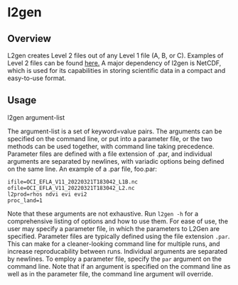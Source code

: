# l2gen 

## Overview
L2gen creates Level 2 files out of any Level 1 file (A, B, or C). Examples of Level 2 files can be found [here.](https://oceancolor.gsfc.nasa.gov/cgi/browse.pl?sen=amod)
A major dependency of l2gen is NetCDF, which is used for its capabilities in storing scientific data in a compact and easy-to-use format.

## Usage
l2gen argument-list

The argument-list is a set of keyword=value pairs. The arguments can be specified on the command line, or put into a parameter file, or the two methods can be used together, with command line taking precedence. Parameter files are defined with a file extension of .par, and individual arguments are separated by newlines, with variadic options being defined on the same line. An example of a .par file, foo.par:
```
ifile=OCI_EFLA_V11_20220321T183042_L1B.nc
ofile=OCI_EFLA_V11_20220321T183042_L2.nc
l2prod=rhos ndvi evi evi2 
proc_land=1
```
Note that these arguments are not exhaustive. Run ``` l2gen -h ``` for a comprehensive listing of options and how to use them.
For ease of use, the user may specify a parameter file, in which the parameters to L2Gen are specified. Parameter files are typically defined using the file extension ```.par```. This can make for a cleaner-looking command line for multiple runs, and increase reproducability between runs. Individual arguments are separated by newlines. To employ a parameter file, specify the ```par``` argument on the command line. Note that if an argument is specified on the command line as well as in the parameter file, the command line argument will override.
